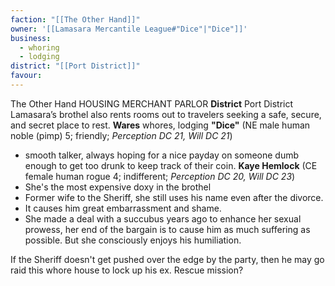 ```yaml
---
faction: "[[The Other Hand]]"
owner: '[[Lamasara Mercantile League#"Dice"|"Dice"]]'
business:
  - whoring
  - lodging
district: "[[Port District]]"
favour:
---
```

The Other Hand HOUSING MERCHANT PARLOR 
**District** Port District 
Lamasara’s brothel also rents rooms out to travelers seeking a safe, secure, and secret place to rest. 
**Wares** whores, lodging 
**"Dice"** (NE male human noble (pimp) 5; friendly; *Perception DC 21, Will DC 21*)
- smooth talker, always hoping for a nice payday on someone dumb enough to get too drunk to keep track of their coin.
**Kaye Hemlock** (CE female human rogue 4; indifferent; *Perception DC 20, Will DC 23*) 
- She's the most expensive doxy in the brothel
- Former wife to the Sheriff, she still uses his name even after the divorce. 
- It causes him great embarrassment and shame. 
- She made a deal with a succubus years ago to enhance her sexual prowess, her end of the bargain is to cause him as much suffering as possible. But she consciously enjoys his humiliation.

If the Sheriff doesn't get pushed over the edge by the party, then he may go raid this whore house to lock up his ex. Rescue mission?